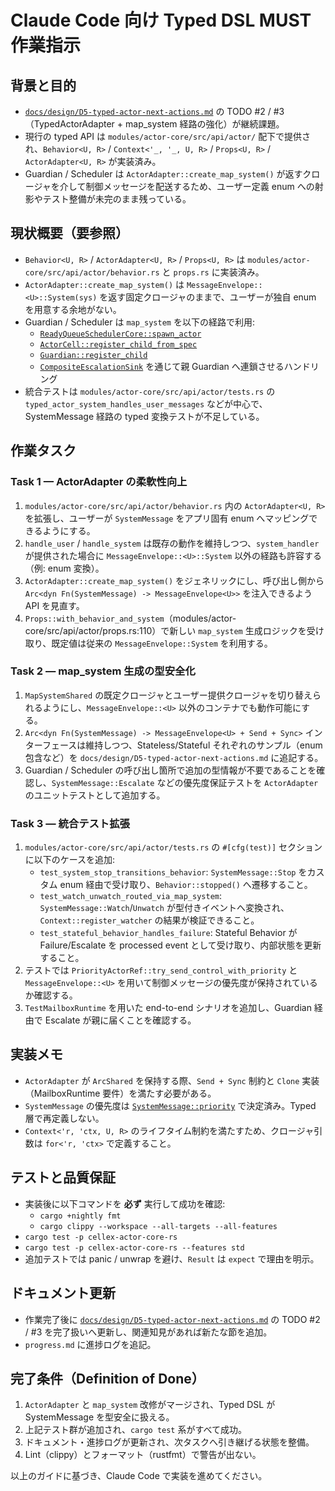 # Claude Code 向け Typed DSL MUST 作業指示

## 背景と目的
- [`docs/design/D5-typed-actor-next-actions.md`](docs/design/D5-typed-actor-next-actions.md) の TODO #2 / #3（TypedActorAdapter + map_system 経路の強化）が継続課題。
- 現行の typed API は `modules/actor-core/src/api/actor/` 配下で提供され、`Behavior<U, R>` / `Context<'_, '_, U, R>` / `Props<U, R>` / `ActorAdapter<U, R>` が実装済み。
- Guardian / Scheduler は `ActorAdapter::create_map_system()` が返すクロージャを介して制御メッセージを配送するため、ユーザー定義 enum への射影やテスト整備が未完のまま残っている。

## 現状概要（要参照）
- `Behavior<U, R>` / `ActorAdapter<U, R>` / `Props<U, R>` は `modules/actor-core/src/api/actor/behavior.rs` と `props.rs` に実装済み。
- `ActorAdapter::create_map_system()` は `MessageEnvelope::<U>::System(sys)` を返す固定クロージャのままで、ユーザーが独自 enum を用意する余地がない。
- Guardian / Scheduler は `map_system` を以下の経路で利用:
  - [`ReadyQueueSchedulerCore::spawn_actor`](modules/actor-core/src/runtime/scheduler/ready_queue_scheduler.rs:85)
  - [`ActorCell::register_child_from_spec`](modules/actor-core/src/runtime/scheduler/actor_cell.rs:299)
  - [`Guardian::register_child`](modules/actor-core/src/runtime/guardian/core.rs:41)
  - [`CompositeEscalationSink`](modules/actor-core/src/runtime/supervision/composite_sink.rs) を通じて親 Guardian へ連鎖させるハンドリング
- 統合テストは `modules/actor-core/src/api/actor/tests.rs` の `typed_actor_system_handles_user_messages` などが中心で、SystemMessage 経路の typed 変換テストが不足している。

## 作業タスク

### Task 1 — ActorAdapter の柔軟性向上
1. `modules/actor-core/src/api/actor/behavior.rs` 内の `ActorAdapter<U, R>` を拡張し、ユーザーが `SystemMessage` をアプリ固有 enum へマッピングできるようにする。
2. `handle_user` / `handle_system` は既存の動作を維持しつつ、`system_handler` が提供された場合に `MessageEnvelope::<U>::System` 以外の経路も許容する（例: enum 変換）。
3. `ActorAdapter::create_map_system()` をジェネリックにし、呼び出し側から `Arc<dyn Fn(SystemMessage) -> MessageEnvelope<U>>` を注入できるよう API を見直す。
4. `Props::with_behavior_and_system`（modules/actor-core/src/api/actor/props.rs:110）で新しい `map_system` 生成ロジックを受け取り、既定値は従来の `MessageEnvelope::System` を利用する。

### Task 2 — map_system 生成の型安全化
1. `MapSystemShared` の既定クロージャとユーザー提供クロージャを切り替えられるようにし、`MessageEnvelope::<U>` 以外のコンテナでも動作可能にする。
2. `Arc<dyn Fn(SystemMessage) -> MessageEnvelope<U> + Send + Sync>` インターフェースは維持しつつ、Stateless/Stateful それぞれのサンプル（enum 包含など）を `docs/design/D5-typed-actor-next-actions.md` に追記する。
3. Guardian / Scheduler の呼び出し箇所で追加の型情報が不要であることを確認し、`SystemMessage::Escalate` などの優先度保証テストを `ActorAdapter` のユニットテストとして追加する。

### Task 3 — 統合テスト拡張
1. `modules/actor-core/src/api/actor/tests.rs` の `#[cfg(test)]` セクションに以下のケースを追加:
   - `test_system_stop_transitions_behavior`: `SystemMessage::Stop` をカスタム enum 経由で受け取り、`Behavior::stopped()` へ遷移すること。
   - `test_watch_unwatch_routed_via_map_system`: `SystemMessage::Watch`/`Unwatch` が型付きイベントへ変換され、`Context::register_watcher` の結果が検証できること。
   - `test_stateful_behavior_handles_failure`: Stateful Behavior が Failure/Escalate を processed event として受け取り、内部状態を更新すること。
2. テストでは `PriorityActorRef::try_send_control_with_priority` と `MessageEnvelope::<U>` を用いて制御メッセージの優先度が保持されているか確認する。
3. `TestMailboxRuntime` を用いた end-to-end シナリオを追加し、Guardian 経由で Escalate が親に届くことを確認する。

## 実装メモ
- `ActorAdapter` が `ArcShared` を保持する際、`Send + Sync` 制約と `Clone` 実装（MailboxRuntime 要件）を満たす必要がある。
- `SystemMessage` の優先度は [`SystemMessage::priority`](modules/actor-core/src/runtime/mailbox/messages.rs:46) で決定済み。Typed 層で再定義しない。
- `Context<'r, 'ctx, U, R>` のライフタイム制約を満たすため、クロージャ引数は `for<'r, 'ctx>` で定義すること。

## テストと品質保証
- 実装後に以下コマンドを **必ず** 実行して成功を確認:
  - `cargo +nightly fmt`
  - `cargo clippy --workspace --all-targets --all-features`
- `cargo test -p cellex-actor-core-rs`
- `cargo test -p cellex-actor-core-rs --features std`
- 追加テストでは panic / unwrap を避け、`Result` は `expect` で理由を明示。

## ドキュメント更新
- 作業完了後に [`docs/design/D5-typed-actor-next-actions.md`](docs/design/D5-typed-actor-next-actions.md) の TODO #2 / #3 を完了扱いへ更新し、関連知見があれば新たな節を追加。
- `progress.md` に進捗ログを追記。

## 完了条件（Definition of Done）
1. `ActorAdapter` と `map_system` 改修がマージされ、Typed DSL が SystemMessage を型安全に扱える。
2. 上記テスト群が追加され、`cargo test` 系がすべて成功。
3. ドキュメント・進捗ログが更新され、次タスクへ引き継げる状態を整備。
4. Lint（clippy）とフォーマット（rustfmt）で警告が出ない。

以上のガイドに基づき、Claude Code で実装を進めてください。

